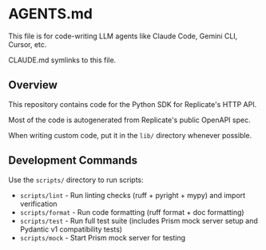 # AGENTS.md

This file is for code-writing LLM agents like Claude Code, Gemini CLI, Cursor, etc.

CLAUDE.md symlinks to this file.

## Overview

This repository contains code for the Python SDK for Replicate's HTTP API.

Most of the code is autogenerated from Replicate's public OpenAPI spec.

When writing custom code, put it in the `lib/` directory whenever possible.

## Development Commands

Use the `scripts/` directory to run scripts:

- `scripts/lint` - Run linting checks (ruff + pyright + mypy) and import verification
- `scripts/format` - Run code formatting (ruff format + doc formatting)
- `scripts/test` - Run full test suite (includes Prism mock server setup and Pydantic v1 compatibility tests)
- `scripts/mock` - Start Prism mock server for testing